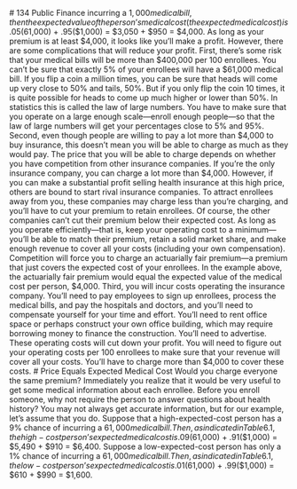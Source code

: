 \# 134 Public Finance incurring a $1,000 medical bill, then the expected value of the person’s medical cost (the expected medical cost) is .05($61,000) + .95($1,000) = $3,050 + $950 = $4,000. As long as your premium is at least $4,000, it looks like you’ll make a profit. However, there are some complications that will reduce your profit. First, there’s some risk that your medical bills will be more than $400,000 per 100 enrollees. You can’t be sure that exactly 5% of your enrollees will have a $61,000 medical bill. If you flip a coin a million times, you can be sure that heads will come up very close to 50% and tails, 50%. But if you only flip the coin 10 times, it is quite possible for heads to come up much higher or lower than 50%. In statistics this is called the law of large numbers. You have to make sure that you operate on a large enough scale—enroll enough people—so that the law of large numbers will get your percentages close to 5% and 95%. Second, even though people are willing to pay a lot more than $4,000 to buy insurance, this doesn’t mean you will be able to charge as much as they would pay. The price that you will be able to charge depends on whether you have competition from other insurance companies. If you’re the only insurance company, you can charge a lot more than $4,000. However, if you can make a substantial profit selling health insurance at this high price, others are bound to start rival insurance companies. To attract enrollees away from you, these companies may charge less than you’re charging, and you’ll have to cut your premium to retain enrollees. Of course, the other companies can’t cut their premium below their expected cost. As long as you operate efficiently—that is, keep your operating cost to a minimum—you’ll be able to match their premium, retain a solid market share, and make enough revenue to cover all your costs (including your own compensation). Competition will force you to charge an actuarially fair premium—a premium that just covers the expected cost of your enrollees. In the example above, the actuarially fair premium would equal the expected value of the medical cost per person, $4,000. Third, you will incur costs operating the insurance company. You’ll need to pay employees to sign up enrollees, process the medical bills, and pay the hospitals and doctors, and you’ll need to compensate yourself for your time and effort. You’ll need to rent office space or perhaps construct your own office building, which may require borrowing money to finance the construction. You’ll need to advertise. These operating costs will cut down your profit. You will need to figure out your operating costs per 100 enrollees to make sure that your revenue will cover all your costs. You’ll have to charge more than $4,000 to cover these costs. # Price Equals Expected Medical Cost Would you charge everyone the same premium? Immediately you realize that it would be very useful to get some medical information about each enrollee. Before you enroll someone, why not require the person to answer questions about health history? You may not always get accurate information, but for our example, let’s assume that you do. Suppose that a high-expected-cost person has a 9% chance of incurring a $61,000 medical bill. Then, as indicated in Table 6.1, the high-cost person’s expected medical cost is .09($61,000) + .91($1,000) = $5,490 + $910 = $6,400. Suppose a low-expected-cost person has only a 1% chance of incurring a $61,000 medical bill. Then, as indicated in Table 6.1, the low-cost person’s expected medical cost is .01($61,000) + .99($1,000) = $610 + $990 = $1,600.